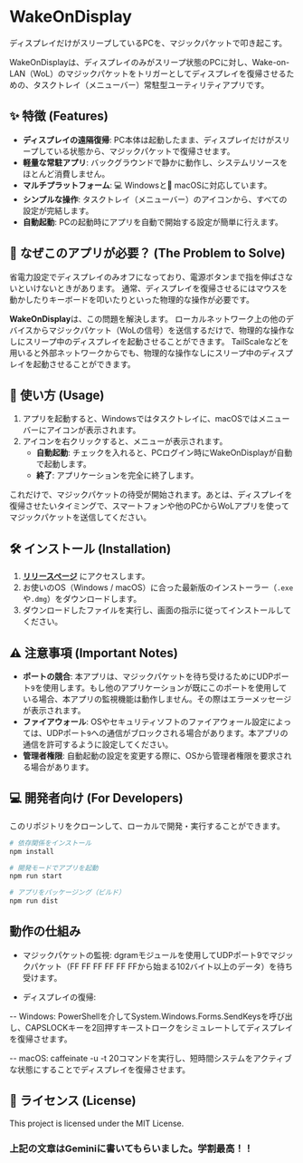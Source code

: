 # WakeOnDisplay
ディスプレイだけがスリープしているPCを、マジックパケットで叩き起こす。

WakeOnDisplayは、ディスプレイのみがスリープ状態のPCに対し、Wake-on-LAN（WoL）のマジックパケットをトリガーとしてディスプレイを復帰させるための、タスクトレイ（メニューバー）常駐型ユーティリティアプリです。

## ✨ 特徴 (Features)

* **ディスプレイの遠隔復帰**: PC本体は起動したまま、ディスプレイだけがスリープしている状態から、マジックパケットで復帰させます。
* **軽量な常駐アプリ**: バックグラウンドで静かに動作し、システムリソースをほとんど消費しません。
* **マルチプラットフォーム**: 💻 Windowsと🍎 macOSに対応しています。
* **シンプルな操作**: タスクトレイ（メニューバー）のアイコンから、すべての設定が完結します。
* **自動起動**: PCの起動時にアプリを自動で開始する設定が簡単に行えます。

## 🤔 なぜこのアプリが必要？ (The Problem to Solve)

省電力設定でディスプレイのみオフになっており、電源ボタンまで指を伸ばさないといけないときがあります。
通常、ディスプレイを復帰させるにはマウスを動かしたりキーボードを叩いたりといった物理的な操作が必要です。

**WakeOnDisplay**は、この問題を解決します。
ローカルネットワーク上の他のデバイスからマジックパケット（WoLの信号）を送信するだけで、物理的な操作なしにスリープ中のディスプレイを起動させることができます。
TailScaleなどを用いると外部ネットワークからでも、物理的な操作なしにスリープ中のディスプレイを起動させることができます。

## 🚀 使い方 (Usage)

1.  アプリを起動すると、Windowsではタスクトレイに、macOSではメニューバーにアイコンが表示されます。
2.  アイコンを右クリックすると、メニューが表示されます。
    * **自動起動**: チェックを入れると、PCログイン時にWakeOnDisplayが自動で起動します。
    * **終了**: アプリケーションを完全に終了します。

これだけで、マジックパケットの待受が開始されます。あとは、ディスプレイを復帰させたいタイミングで、スマートフォンや他のPCからWoLアプリを使ってマジックパケットを送信してください。

## 🛠️ インストール (Installation)

1.  **[リリースページ](https://github.com/ryuya0124/WakeOnDisplay/releases)** にアクセスします。
2.  お使いのOS（Windows / macOS）に合った最新版のインストーラー（`.exe`や`.dmg`）をダウンロードします。
3.  ダウンロードしたファイルを実行し、画面の指示に従ってインストールしてください。

## ⚠️ 注意事項 (Important Notes)

* **ポートの競合**: 本アプリは、マジックパケットを待ち受けるためにUDPポート`9`を使用します。もし他のアプリケーションが既にこのポートを使用している場合、本アプリの監視機能は動作しません。その際はエラーメッセージが表示されます。
* **ファイアウォール**: OSやセキュリティソフトのファイアウォール設定によっては、UDPポート`9`への通信がブロックされる場合があります。本アプリの通信を許可するように設定してください。
* **管理者権限**: 自動起動の設定を変更する際に、OSから管理者権限を要求される場合があります。

## 💻 開発者向け (For Developers)

このリポジトリをクローンして、ローカルで開発・実行することができます。

```bash
# 依存関係をインストール
npm install

# 開発モードでアプリを起動
npm run start

# アプリをパッケージング（ビルド）
npm run dist
```

## 動作の仕組み
- マジックパケットの監視: dgramモジュールを使用してUDPポート9でマジックパケット（FF FF FF FF FF FFから始まる102バイト以上のデータ）を待ち受けます。

- ディスプレイの復帰:

-- Windows: PowerShellを介してSystem.Windows.Forms.SendKeysを呼び出し、CAPSLOCKキーを2回押すキーストロークをシミュレートしてディスプレイを復帰させます。

-- macOS: caffeinate -u -t 20コマンドを実行し、短時間システムをアクティブな状態にすることでディスプレイを復帰させます。

## 📜 ライセンス (License)
This project is licensed under the MIT License.
### 上記の文章はGeminiに書いてもらいました。学割最高！！
